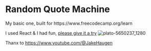 <h1>Random Quote Machine</h1>
My basic one, built for https://www.freecodecamp.org/learn

I used React & I had fun, [please give it a try](https://astonef.github.io/r_q_m/)
![plato-5650237_1280](https://user-images.githubusercontent.com/87166263/203566352-adade2e7-4f21-45a2-b7bc-e9bc949cf162.png)

Thanx to https://www.youtube.com/@JakeHaugen
